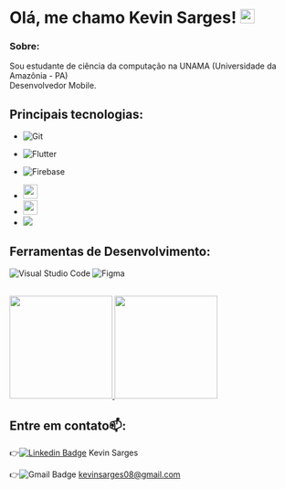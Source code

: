 # Olá, me chamo Kevin Sarges! <img src="https://media.giphy.com/media/hvRJCLFzcasrR4ia7z/giphy.gif" width="25px" />

### Sobre:

Sou estudante de ciência da computação na UNAMA (Universidade da Amazônia - PA)
<br/> Desenvolvedor Mobile.

## Principais tecnologias: 
- ![Git](https://img.shields.io/badge/-Git-333333?style=flat&logo=git)
- ![Flutter](https://img.shields.io/badge/-Flutter-333333?style=flat&logo=flutter)
- ![Firebase](https://img.shields.io/badge/-Firebase-333333?style=flat&logo=firebase)

- <img src="https://cdn.cdnlogo.com/logos/f/30/flutter.svg" width="25px">
- <img src="https://upload.wikimedia.org/wikipedia/commons/3/3f/Git_icon.svg" width="25px">
- <img src="https://www.gstatic.com/devrel-devsite/prod/vdbc400b97a86c8815ab6ee057e8dc91626aee8cf89b10f7d89037e5a33539f53/firebase/images/lockup.svg">


## Ferramentas de Desenvolvimento:
![Visual Studio Code](https://img.shields.io/badge/-Visual%20Studio%20Code-333333?style=flat&logo=visual-studio-code&logoColor=007ACC)
![Figma](https://img.shields.io/badge/-Figma-333333?style=flat&logo=figma&logoColor=007ACC)

<br/>
<a href="https://github.com/Kevin-Sarges">
  <img 
    height="180em"
    src="https://github-readme-stats.vercel.app/api?username=Kevin-Sarges&theme=tokyonight&show_icons=true" />
</a>

<a href="https://github.com/seu-usuario">
    <img
      height="180em"
      src="https://github-readme-stats.vercel.app/api/top-langs/?username=Kevin-Sarges&show_icons=true&include_all_commits=true&count_private=true&layout=compact&theme=tokyonight"
    />
  </a>
<br/>

## Entre em contato📫:

👉[![Linkedin Badge](https://img.shields.io/badge/-LinkedIn-blue?style=flat-square&logo=Linkedin&logoColor=white&link=https://www.linkedin.com/in/kevin-sarges-1844691b8/)](https://www.linkedin.com/in/kevin-sarges/) Kevin Sarges

👉![Gmail Badge](https://img.shields.io/badge/-Gmail-FF0000?style=flat-square&labelColor=FF0000&logo=gmail&logoColor=white&link=LINK-DO-SEU-EMAI) kevinsarges08@gmail.com

